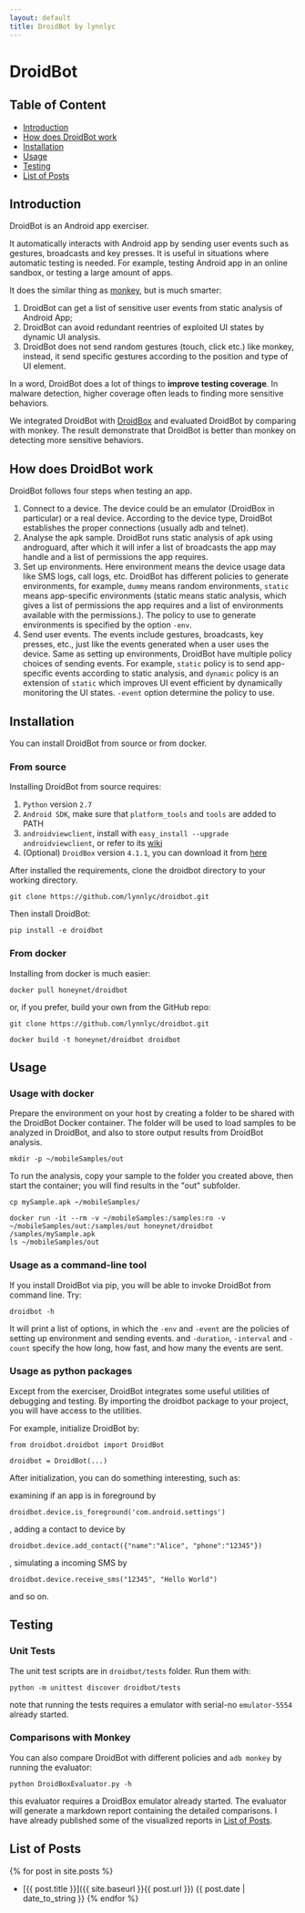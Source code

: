 ```yaml
---
layout: default
title: DroidBot by lynnlyc
---
```


# DroidBot

## Table of Content

+ [Introduction](#introduction)
+ [How does DroidBot work](#how-does-droidbot-work)
+ [Installation](#installation)
+ [Usage](#usage)
+ [Testing](#testing)
+ [List of Posts](#list-of-posts)

## Introduction
DroidBot is an Android app exerciser.

It automatically interacts with Android app by sending user events such as gestures, broadcasts and key presses.
It is useful in situations where automatic testing is needed. 
For example, testing Android app in an online sandbox, or testing a large amount of apps.

It does the similar thing as [monkey](http://developer.android.com/tools/help/monkey.html), but is much smarter:

1. DroidBot can get a list of sensitive user events from static analysis of Android App;
2. DroidBot can avoid redundant reentries of exploited UI states by dynamic UI analysis.
3. DroidBot does not send random gestures (touch, click etc.) like monkey, instead, 
it send specific gestures according to the position and type of UI element.

In a word, DroidBot does a lot of things to **improve testing coverage**.
In malware detection, higher coverage often leads to finding more sensitive behaviors.

We integrated DroidBot with [DroidBox](https://github.com/pjlantz/droidbox)
and evaluated DroidBot by comparing with monkey. 
The result demonstrate that DroidBot is better than monkey on detecting more sensitive behaviors.

## How does DroidBot work
DroidBot follows four steps when testing an app.

1. Connect to a device. The device could be an emulator (DroidBox in particular) or a real device. 
According to the device type, DroidBot establishes the proper connections (usually adb and telnet).
2. Analyse the apk sample. DroidBot runs static analysis of apk using androguard, 
after which it will infer a list of broadcasts the app may handle and a list of permissions the app requires.
3. Set up environments. Here environment means the device usage data like SMS logs, call logs, etc.
DroidBot has different policies to generate environments, for example, 
`dummy` means random environments, `static` means app-specific environments 
(static means static analysis, which gives a list of permissions the app requires 
and a list of environments available with the permissions.). 
The policy to use to generate environments is specified by the option `-env`.
4. Send user events. The events include gestures, broadcasts, key presses, etc., 
just like the events generated when a user uses the device. 
Same as setting up environments, DroidBot have multiple policy choices of sending events. For example, 
`static` policy is to send app-specific events according to static analysis, and `dynamic` policy 
is an extension of `static` which improves UI event efficient by dynamically monitoring the UI states.
`-event` option determine the policy to use.

## Installation
You can install DroidBot from source or from docker.

### From source

Installing DroidBot from source requires:

1. `Python` version `2.7`
2. `Android SDK`, make sure that `platform_tools` and `tools` are added to PATH
3. `androidviewclient`, install with `easy_install --upgrade androidviewclient`, 
or refer to its [wiki](https://github.com/dtmilano/AndroidViewClient/wiki)
4. (Optional) `DroidBox` version `4.1.1`, 
you can download it from [here](http://droidbox.googlecode.com/files/DroidBox411RC.tar.gz)

After installed the requirements, clone the droidbot directory to your working directory.

```
git clone https://github.com/lynnlyc/droidbot.git
```

Then install DroidBot:

```
pip install -e droidbot
```

### From docker

Installing from docker is much easier:

```
docker pull honeynet/droidbot
```

or, if you prefer, build your own from the GitHub repo:

```
git clone https://github.com/lynnlyc/droidbot.git
```

```
docker build -t honeynet/droidbot droidbot
```

## Usage

### Usage with docker
Prepare the environment on your host by creating a folder to be shared with the DroidBot Docker container. 
The folder will be used to load samples to be analyzed in DroidBot, 
and also to store output results from DroidBot analysis.

```
mkdir -p ~/mobileSamples/out
```

To run the analysis, copy your sample to the folder you created above, 
then start the container; you will find results in the "out" subfolder.

```
cp mySample.apk ~/mobileSamples/
```

```
docker run -it --rm -v ~/mobileSamples:/samples:ro -v ~/mobileSamples/out:/samples/out honeynet/droidbot /samples/mySample.apk
ls ~/mobileSamples/out
```

### Usage as a command-line tool
If you install DroidBot via pip, you will be able to invoke DroidBot from command line. Try:

```
droidbot -h
```

It will print a list of options, 
in which the `-env` and `-event` are the policies of setting up environment and sending events.
and `-duration`, `-interval` and `-count` specify the how long, how fast, and how many the events are sent.

### Usage as python packages
Except from the exerciser, DroidBot integrates some useful utilities of debugging and testing.
By importing the droidbot package to your project, you will have access to the utilities.

For example, initialize DroidBot by:

```
from droidbot.droidbot import DroidBot
```

```
droidbot = DroidBot(...)
```

After initialization, you can do something interesting, such as:

examining if an app is in foreground by
```
droidbot.device.is_foreground('com.android.settings')
```
, adding a contact to device by 
```
droidbot.device.add_contact({"name":"Alice", "phone":"12345"})
```
, simulating a incoming SMS by
```
droidbot.device.receive_sms("12345", "Hello World")
```
and so on.

## Testing

### Unit Tests
The unit test scripts are in `droidbot/tests` folder. Run them with:

```
python -m unittest discover droidbot/tests
```

note that running the tests requires a emulator with serial-no `emulator-5554` already started.

### Comparisons with Monkey
You can also compare DroidBot with different policies and `adb monkey` by running the evaluator:

```
python DroidBoxEvaluator.py -h
```

this evaluator requires a DroidBox emulator already started. 
The evaluator will generate a markdown report containing the detailed comparisons. 
I have already published some of the visualized reports in [List of Posts](list-of-posts).

## List of Posts

{% for post in site.posts %}
+ [{{ post.title }}]({{ site.baseurl }}{{ post.url }}) {{ post.date | date_to_string }} 
{% endfor %}